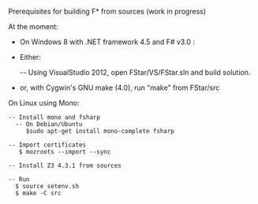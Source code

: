 Prerequisites for building F* from sources (work in progress)

At the moment:

  - On Windows 8 with .NET framework 4.5 and F# v3.0 :

  - Either: 

      -- Using VisualStudio 2012, open FStar/VS/FStar.sln and build
         solution.

  - or, with Cygwin's GNU make (4.0), run "make" from FStar/src

  On Linux using Mono:

    -- Install mono and fsharp
      -- On Debian/Ubuntu
         $sudo apt-get install mono-complete fsharp

    -- Import certificates
       $ mozroots --import --sync

    -- Install Z3 4.3.1 from sources
    
    -- Run
      $ source setenv.sh
      $ make -C src
